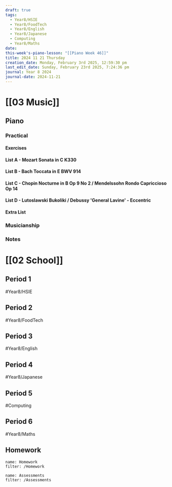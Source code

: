 ```yaml
---
draft: true
tags:
  - Year8/HSIE
  - Year8/FoodTech
  - Year8/English
  - Year8/Japanese
  - Computing
  - Year8/Maths
date: 
this-week's-piano-lesson: "[[Piano Week 46]]"
title: 2024 11 21 Thursday
creation_date: Monday, February 3rd 2025, 12:59:30 pm
last_edit_date: Sunday, February 23rd 2025, 7:24:36 pm
journal: Year 8 2024
journal-date: 2024-11-21
---
```


# [[03 Music]]

## Piano

### Practical

#### Exercises

#### List A - Mozart Sonata in C K330

#### List B - Bach Toccata in E BWV 914

#### List C - Chopin Nocturne in B Op 9 No 2 / Mendelssohn Rondo Capriccioso Op 14

#### List D - Lutoslawski Bukoliki / Debussy 'General Lavine' - Eccentric

#### Extra List

### Musicianship

### Notes

# [[02 School]]

## Period 1

#Year8/HSIE

## Period 2

#Year8/FoodTech

## Period 3

#Year8/English

## Period 4

#Year8/Japanese

## Period 5

#Computing

## Period 6

#Year8/Maths

## Homework

```todoist
name: Homework
filter: /Homework
```

```todoist
name: Assessments
filter: /Assessments
```
